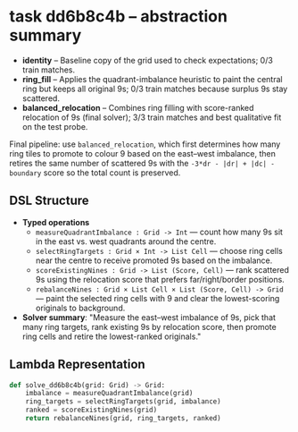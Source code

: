 # task dd6b8c4b – abstraction summary

- **identity** – Baseline copy of the grid used to check expectations; 0/3 train matches.
- **ring_fill** – Applies the quadrant-imbalance heuristic to paint the central ring but keeps all original 9s; 0/3 train matches because surplus 9s stay scattered.
- **balanced_relocation** – Combines ring filling with score-ranked relocation of 9s (final solver); 3/3 train matches and best qualitative fit on the test probe.

Final pipeline: use `balanced_relocation`, which first determines how many ring tiles to promote to colour 9 based on the east–west imbalance, then retires the same number of scattered 9s with the `-3*dr - |dr| + |dc| - boundary` score so the total count is preserved.

## DSL Structure
- **Typed operations**
  - `measureQuadrantImbalance : Grid -> Int` — count how many 9s sit in the east vs. west quadrants around the centre.
  - `selectRingTargets : Grid × Int -> List Cell` — choose ring cells near the centre to receive promoted 9s based on the imbalance.
  - `scoreExistingNines : Grid -> List (Score, Cell)` — rank scattered 9s using the relocation score that prefers far/right/border positions.
  - `rebalanceNines : Grid × List Cell × List (Score, Cell) -> Grid` — paint the selected ring cells with 9 and clear the lowest-scoring originals to background.
- **Solver summary**: "Measure the east–west imbalance of 9s, pick that many ring targets, rank existing 9s by relocation score, then promote ring cells and retire the lowest-ranked originals."

## Lambda Representation

```python
def solve_dd6b8c4b(grid: Grid) -> Grid:
    imbalance = measureQuadrantImbalance(grid)
    ring_targets = selectRingTargets(grid, imbalance)
    ranked = scoreExistingNines(grid)
    return rebalanceNines(grid, ring_targets, ranked)
```
